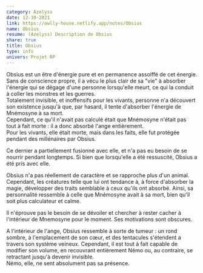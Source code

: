 ```yaml
---
category: Azelyss
date: 12-10-2021
link: https://owlly-house.netlify.app/notes/Obsius
name: Obsius
resume: (Azelyss) Description de Obsius
share: true
title: Obsius
type: info
univers: Projet RP
---
```


Obsius est un être d'énergie pure et en permanence assoiffé de cet énergie. Sans de conscience propre, il a vécu le plus clair de sa "vie" à absorber l'énergie qui se dégage d'une personne lorsqu'elle meurt, ce qui la conduit à coller les monstres et les guerres.  
Totalement invisible, et inoffensifs pour les vivants, personne n'a découvert son existence jusqu'à que, par hasard, il tente d'absorber l'énergie de Mnémosyne à sa mort.   
Cependant, ce qu'il n'avait pas calculé était que Mnémosyne n'était pas tout à fait morte : il a donc absorbé l'ange entièrement.   
Pour les vivants, elle était morte, mais dans les faits, elle fut protégée pendant des millénaires par Obsius.  
  
Ce dernier a partiellement fusionné avec elle, et n'a pas eu besoin de se nourrir pendant longtemps. Si bien que lorsqu'elle a été ressuscité, Obsius a été pris avec elle.  
  
Obsius n'a pas réellement de caractère et se rapproche plus d'un animal. Cependant, les créatures telle que lui ont tendance à, à force d'absorber la magie, développer des traits semblable à ceux qu'ils ont absorbé. Ainsi, sa personnalité ressemble à celle que Mnémosyne avait à sa mort, bien qu'il soit plus calculateur et calme.  
  
Il n'éprouve pas le besoin de se dévoiler et chercher à rester cacher à l'intérieur de Mnemosyne pour le moment. Ses motivations sont obscures.  
  
A l'intérieur de l'ange, Obsius ressemble à sorte de tumeur : un rond sombre, à l'emplacement de son cœur, et des tentacules s'étendent a travers son système veineux. Cependant, il est tout à fait capable de modifier son volume, en recouvrant entièrement Némo ou, au contraire, se retractant jusqu'à devenir invisible.  
Némo, elle, ne sent absolument pas sa présence.